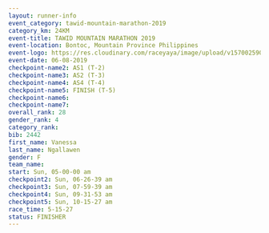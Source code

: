 ```yaml
---
layout: runner-info 
event_category: tawid-mountain-marathon-2019 
category_km: 24KM 
event-title: TAWID MOUNTAIN MARATHON 2019 
event-location: Bontoc, Mountain Province Philippines 
event-logo: https://res.cloudinary.com/raceyaya/image/upload/v1570025905/logo/tawid-mountain_shpquo.png 
event-date: 06-08-2019 
checkpoint-name2: AS1 (T-2) 
checkpoint-name3: AS2 (T-3) 
checkpoint-name4: AS4 (T-4) 
checkpoint-name5: FINISH (T-5) 
checkpoint-name6: 
checkpoint-name7: 
overall_rank: 28
gender_rank: 4
category_rank: 
bib: 2442
first_name: Vanessa
last_name: Ngallawen
gender: F
team_name: 
start: Sun, 05-00-00 am
checkpoint2: Sun, 06-26-39 am
checkpoint3: Sun, 07-59-39 am
checkpoint4: Sun, 09-31-53 am
checkpoint5: Sun, 10-15-27 am
race_time: 5-15-27
status: FINISHER
---
```

